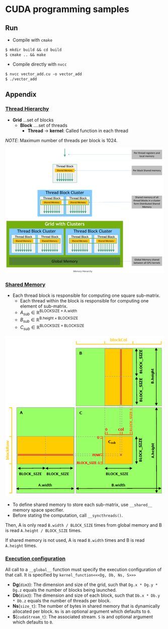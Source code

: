 # CUDA programming samples

## Run
- Compile with `cmake`
```shell
$ mkdir build && cd build
$ cmake .. && make
```

- Compile directly with `nvcc`
```shell
$ nvcc vector_add.cu -o vector_add
$ ./vector_add
```

## Appendix

### [Thread Hierarchy](https://docs.nvidia.com/cuda/cuda-c-programming-guide/#thread-hierarchy)

- **Grid** ...set of blocks
  - **Block** ....set of threads
    - **Thread** -> **kernel**: Called function in each thread

*NOTE*: Maximum number of threads per block is 1024.

<img src="./figs/memory_hierarchy.png" width=640>

### [Shared Memory](https://docs.nvidia.com/cuda/cuda-c-programming-guide/index.html#shared-memory)

- Each thread block is responsible for computing one square sub-matrix.
  - Each thread within the block is responsible for computing one element of sub-matrix.
  - $A_{sub}\in\mathbb{R}^{\text{BLOCKSIZE}\times\text{A.width}}$
  - $B_{sub}\in\mathbb{R}^{\text{B.height}\times\text{BLOCKSIZE}}$
  - $C_{sub}\in\mathbb{R}^{\text{BLOCKSIZE}\times\text{BLOCKSIZE}}$

<img src="./figs/matrix-multiplication-with-shared-memory.png">

- To define shared memory to store each sub-matrix, use `__shared__` memory space specifier.
- Before stating the computation, call `__syncthreads()`.

Then, A is only read `B.width / BLOCK_SIZE` times from global memory and B is read `A.height / BLOCK_SIZE` times.

If shared memory is not used, A is read `B.width` times and B is read `A.height` times.

### [Execution configuration](https://docs.nvidia.com/cuda/cuda-c-programming-guide/#execution-configuration)

All call to a `__global__` function must specify the execution configuration of that call. 
It is specified by `kernel_function<<<Dg, Db, Ns, S>>>`

- **Dg**(`dim3`): The dimension and size of the grid, such that `Dg.x * Dg.y * Dg.z` equals the number of blocks being launched.
- **Db**(`dim3`): The dimension and size of each block, such that `Db.x * Db.y * Db.z` equals the number of threads per block.
- **Ns**(`size_t`): The number of bytes in shared memory that is dynamically allocated per block. `Ns` is an optional argument which defaults to `0`.
- **S**(`cudaStream_t`): The associated stream. `S` is and optional argument which defaults to `0`.